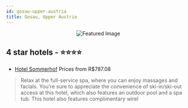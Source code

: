 ```yaml
---
id: gosau-upper-austria
title: Gosau, Upper Austria
---
```


<center><img src="https://i.travelapi.com/hotels/12000000/11490000/11489800/11489760/ad7d6d2c_z.jpg" alt="Featured Image" /></center>


##  4 star hotels - ⭐️⭐️⭐️⭐️

-    [Hotel Sommerhof](https://us.hurb.com/hotels/gosau/hotel-sommerhof-JNP-JP655414?cmp=18055) Prices from R$787.08
   > Relax at the full-service spa, where you can enjoy massages and facials. You're sure to appreciate the convenience of ski-in/ski-out access at this hotel, which also features an outdoor pool and a spa tub. This hotel also features complimentary wirel
